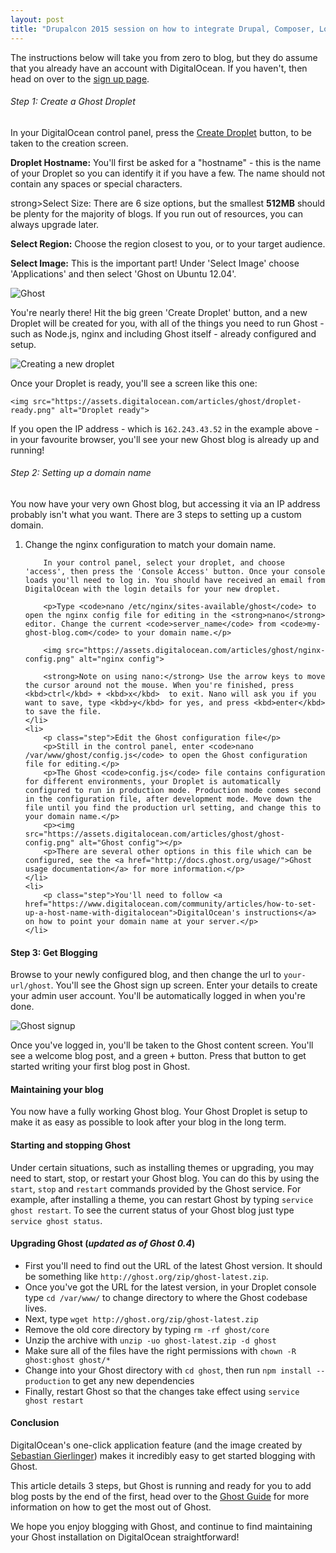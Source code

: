 ```yaml
---
layout: post
title: "Drupalcon 2015 session on how to integrate Drupal, Composer, Loggly, Pagerduty and Slack HQ "
---
```


The instructions below will take you from zero to blog, but they do assume that you already have an account with DigitalOcean. If you haven't, then head on over to the <a href="https://www.digitalocean.com/registrations/new">sign up page</a>.

###### Step 1: Create a Ghost Droplet

In your DigitalOcean control panel, press the <a href="https://www.digitalocean.com/droplets/new">Create Droplet</a> button, to be taken to the creation screen.

<strong>Droplet Hostname:</strong> You'll first be asked for a "hostname" - this is the name of your Droplet so you can identify it if you have a few. The name should not contain any spaces or special characters.

strong>Select Size:</strong> There are 6 size options, but the smallest <strong>512MB</strong> should be plenty for the majority of blogs. If you run out of resources, you can always upgrade later.

<strong>Select Region:</strong> Choose the region closest to you, or to your target audience.

<strong>Select Image:</strong> This is the important part! Under 'Select Image' choose 'Applications' and then select 'Ghost on Ubuntu 12.04'.

<img src="https://dl.dropboxusercontent.com/u/531857/ghost/do/select-image.png" alt="Ghost">

You're nearly there! Hit the big green 'Create Droplet' button, and a new Droplet will be created for you, with all of the things you need to run Ghost - such as Node.js, nginx and including Ghost itself - already configured and setup.

<img src="https://assets.digitalocean.com/articles/ghost/creating-droplet.png" alt="Creating a new droplet">

Once your Droplet is ready, you'll see a screen like this one:

    <img src="https://assets.digitalocean.com/articles/ghost/droplet-ready.png" alt="Droplet ready">

If you open the IP address - which is <code>162.243.43.52</code> in the example above - in your favourite browser, you'll see your new Ghost blog is already up and running!

###### Step 2: Setting up a domain name</h4>

You now have your very own Ghost blog, but accessing it via an IP address probably isn't what you want. There are 3 steps to setting up a custom domain.

<ol>
    <li>
        Change the nginx configuration to match your domain name.</p>

        In your control panel, select your droplet, and choose 'access', then press the 'Console Access' button. Once your console loads you'll need to log in. You should have received an email from DigitalOcean with the login details for your new droplet.

        <p>Type <code>nano /etc/nginx/sites-available/ghost</code> to open the nginx config file for editing in the <strong>nano</strong> editor. Change the current <code>server_name</code> from <code>my-ghost-blog.com</code> to your domain name.</p>

        <img src="https://assets.digitalocean.com/articles/ghost/nginx-config.png" alt="nginx config">

        <strong>Note on using nano:</strong> Use the arrow keys to move the cursor around not the mouse. When you're finished, press <kbd>ctrl</kbd> + <kbd>x</kbd>  to exit. Nano will ask you if you want to save, type <kbd>y</kbd> for yes, and press <kbd>enter</kbd> to save the file.
    </li>
    <li>
        <p class="step">Edit the Ghost configuration file</p>
        <p>Still in the control panel, enter <code>nano /var/www/ghost/config.js</code> to open the Ghost configuration file for editing.</p>
        <p>The Ghost <code>config.js</code> file contains configuration for different environments, your Droplet is automatically configured to run in production mode. Production mode comes second in the configuration file, after development mode. Move down the file until you find the production url setting, and change this to your domain name.</p>
        <p><img src="https://assets.digitalocean.com/articles/ghost/ghost-config.png" alt="Ghost config"></p>
        <p>There are several other options in this file which can be configured, see the <a href="http://docs.ghost.org/usage/">Ghost usage documentation</a> for more information.</p>
    </li>
    <li>
        <p class="step">You'll need to follow <a href="https://www.digitalocean.com/community/articles/how-to-set-up-a-host-name-with-digitalocean">DigitalOcean's instructions</a> on how to point your domain name at your server.</p>
    </li>
</ol>

<div name="step-3-get-blogging" data-unique="step-3-get-blogging"></div><h4>Step 3: Get Blogging</h4>

<p>Browse to your newly configured blog, and then change the url to <code>your-url/ghost</code>. You'll see the Ghost sign up screen. Enter your details to create your admin user account. You'll be automatically logged in when you're done.</p>

<p><img src="https://assets.digitalocean.com/articles/ghost/ghost-signup.png" alt="Ghost signup"></p>

<p>Once you've logged in, you'll be taken to the Ghost content screen. You'll see a welcome blog post, and a green <kbd>+</kbd> button. Press that button to get started writing your first blog post in Ghost.</p>

<div name="maintaining-your-blog" data-unique="maintaining-your-blog"></div><h4>Maintaining your blog</h4>

<p>You now have a fully working Ghost blog. Your Ghost Droplet is setup to make it as easy as possible to look after your blog in the long term.</p>

<h4>Starting and stopping Ghost</h4>

<p>Under certain situations, such as installing themes or upgrading, you may need to start, stop, or restart your Ghost blog. You can do this by using the <code>start</code>, <code>stop</code> and <code>restart</code> commands provided by the Ghost service. For example, after installing a theme, you can restart Ghost by typing <code>service ghost restart</code>. To see the current status of your Ghost blog just type <code>service ghost status</code>.</p>

<h4>Upgrading Ghost (<i>updated as of Ghost 0.4</i>)</h4>

<ul>
    <li>First you'll need to find out the URL of the latest Ghost version. It should be something like <code>http://ghost.org/zip/ghost-latest.zip</code>.</li>
    <li>Once you've got the URL for the latest version, in your Droplet console type <code>cd /var/www/</code> to change directory to where the Ghost codebase lives.</li>
    <li>Next, type <code>wget http://ghost.org/zip/ghost-latest.zip</code></li>
    <li>Remove the old core directory by typing <code>rm -rf ghost/core</code>
    </li><li>Unzip the archive with <code>unzip -uo ghost-latest.zip -d ghost</code></li>
    <li>Make sure all of the files have the right permissions with <code>chown -R ghost:ghost ghost/*</code></li>
    <li>Change into your Ghost directory with <code>cd ghost</code>, then run <code>npm install --production</code> to get any new dependencies</li>
    <li>Finally, restart Ghost so that the changes take effect using <code>service ghost restart</code></li>
</ul>

<div name="conclusion" data-unique="conclusion"></div><h4>Conclusion</h4>

<p>DigitalOcean's one-click application feature (and the image created by <a href="https://github.com/sebgie/">Sebastian Gierlinger</a>) makes it incredibly easy to get started blogging with Ghost.</p>

<p>This article details 3 steps, but Ghost is running and ready for you to add blog posts by the end of the first, head over to the <a href="http://docs.ghost.org">Ghost Guide</a> for more information on how to get the most out of Ghost.</p>

<p>We hope you enjoy blogging with Ghost, and continue to find maintaining your Ghost installation on DigitalOcean straightforward!</p>
</div>
